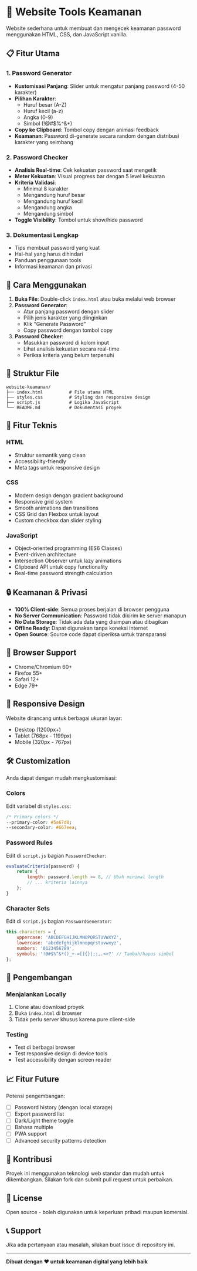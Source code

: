 # 🔐 Website Tools Keamanan

Website sederhana untuk membuat dan mengecek keamanan password menggunakan HTML, CSS, dan JavaScript vanilla.

## 📋 Fitur Utama

### 1. Password Generator
- **Kustomisasi Panjang**: Slider untuk mengatur panjang password (4-50 karakter)
- **Pilihan Karakter**: 
  - Huruf besar (A-Z)
  - Huruf kecil (a-z)
  - Angka (0-9)
  - Simbol (!@#$%^&*)
- **Copy ke Clipboard**: Tombol copy dengan animasi feedback
- **Keamanan**: Password di-generate secara random dengan distribusi karakter yang seimbang

### 2. Password Checker
- **Analisis Real-time**: Cek kekuatan password saat mengetik
- **Meter Kekuatan**: Visual progress bar dengan 5 level kekuatan
- **Kriteria Validasi**:
  - Minimal 8 karakter
  - Mengandung huruf besar
  - Mengandung huruf kecil
  - Mengandung angka
  - Mengandung simbol
- **Toggle Visibility**: Tombol untuk show/hide password

### 3. Dokumentasi Lengkap
- Tips membuat password yang kuat
- Hal-hal yang harus dihindari
- Panduan penggunaan tools
- Informasi keamanan dan privasi

## 🚀 Cara Menggunakan

1. **Buka File**: Double-click `index.html` atau buka melalui web browser
2. **Password Generator**:
   - Atur panjang password dengan slider
   - Pilih jenis karakter yang diinginkan
   - Klik "Generate Password"
   - Copy password dengan tombol copy
3. **Password Checker**:
   - Masukkan password di kolom input
   - Lihat analisis kekuatan secara real-time
   - Periksa kriteria yang belum terpenuhi

## 📁 Struktur File

```
website-keamanan/
├── index.html          # File utama HTML
├── styles.css          # Styling dan responsive design
├── script.js           # Logika JavaScript
└── README.md           # Dokumentasi proyek
```

## 🎨 Fitur Teknis

### HTML
- Struktur semantik yang clean
- Accessibility-friendly
- Meta tags untuk responsive design

### CSS
- Modern design dengan gradient background
- Responsive grid system
- Smooth animations dan transitions
- CSS Grid dan Flexbox untuk layout
- Custom checkbox dan slider styling

### JavaScript
- Object-oriented programming (ES6 Classes)
- Event-driven architecture
- Intersection Observer untuk lazy animations
- Clipboard API untuk copy functionality
- Real-time password strength calculation

## 🔒 Keamanan & Privasi

- **100% Client-side**: Semua proses berjalan di browser pengguna
- **No Server Communication**: Password tidak dikirim ke server manapun
- **No Data Storage**: Tidak ada data yang disimpan atau dibagikan
- **Offline Ready**: Dapat digunakan tanpa koneksi internet
- **Open Source**: Source code dapat diperiksa untuk transparansi

## 🎯 Browser Support

- Chrome/Chromium 60+
- Firefox 55+
- Safari 12+
- Edge 79+

## 📱 Responsive Design

Website dirancang untuk berbagai ukuran layar:
- Desktop (1200px+)
- Tablet (768px - 1199px)
- Mobile (320px - 767px)

## 🛠 Customization

Anda dapat dengan mudah mengkustomisasi:

### Colors
Edit variabel di `styles.css`:
```css
/* Primary colors */
--primary-color: #5a67d8;
--secondary-color: #667eea;
```

### Password Rules
Edit di `script.js` bagian `PasswordChecker`:
```javascript
evaluateCriteria(password) {
    return {
        length: password.length >= 8, // Ubah minimal length
        // ... kriteria lainnya
    };
}
```

### Character Sets
Edit di `script.js` bagian `PasswordGenerator`:
```javascript
this.characters = {
    uppercase: 'ABCDEFGHIJKLMNOPQRSTUVWXYZ',
    lowercase: 'abcdefghijklmnopqrstuvwxyz',
    numbers: '0123456789',
    symbols: '!@#$%^&*()_+-=[]{}|;:,.<>?' // Tambah/hapus simbol
};
```

## 🔧 Pengembangan

### Menjalankan Locally
1. Clone atau download proyek
2. Buka `index.html` di browser
3. Tidak perlu server khusus karena pure client-side

### Testing
- Test di berbagai browser
- Test responsive design di device tools
- Test accessibility dengan screen reader

## 📈 Fitur Future

Potensi pengembangan:
- [ ] Password history (dengan local storage)
- [ ] Export password list
- [ ] Dark/Light theme toggle
- [ ] Bahasa multiple
- [ ] PWA support
- [ ] Advanced security patterns detection

## 🤝 Kontribusi

Proyek ini menggunakan teknologi web standar dan mudah untuk dikembangkan. Silakan fork dan submit pull request untuk perbaikan.

## 📄 License

Open source - boleh digunakan untuk keperluan pribadi maupun komersial.

## 📞 Support

Jika ada pertanyaan atau masalah, silakan buat issue di repository ini.

---

**Dibuat dengan ❤️ untuk keamanan digital yang lebih baik**
